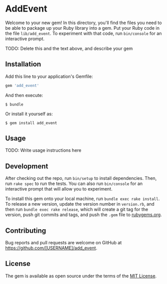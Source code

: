 # AddEvent

Welcome to your new gem! In this directory, you'll find the files you need to be able to package up your Ruby library into a gem. Put your Ruby code in the file `lib/add_event`. To experiment with that code, run `bin/console` for an interactive prompt.

TODO: Delete this and the text above, and describe your gem

## Installation

Add this line to your application's Gemfile:

```ruby
gem 'add_event'
```

And then execute:

    $ bundle

Or install it yourself as:

    $ gem install add_event

## Usage

TODO: Write usage instructions here

## Development

After checking out the repo, run `bin/setup` to install dependencies. Then, run `rake spec` to run the tests. You can also run `bin/console` for an interactive prompt that will allow you to experiment.

To install this gem onto your local machine, run `bundle exec rake install`. To release a new version, update the version number in `version.rb`, and then run `bundle exec rake release`, which will create a git tag for the version, push git commits and tags, and push the `.gem` file to [rubygems.org](https://rubygems.org).

## Contributing

Bug reports and pull requests are welcome on GitHub at https://github.com/[USERNAME]/add_event.

## License

The gem is available as open source under the terms of the [MIT License](https://opensource.org/licenses/MIT).

